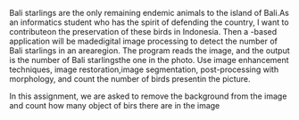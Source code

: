 Bali starlings are the only remaining endemic animals to the island of Bali.As an informatics student who has the spirit of defending the country, I want to contributeon the preservation of these birds in Indonesia. Then a -based application will be madedigital image processing to detect the number of Bali starlings in an arearegion. The program reads the image, and the output is the number of Bali starlingsthe one in the photo. Use image enhancement techniques, image restoration,image segmentation, post-processing with morphology, and count the number of birds presentin the picture.

In this assignment, we are asked to remove the background from the image and count how many object of birs there are in the image
